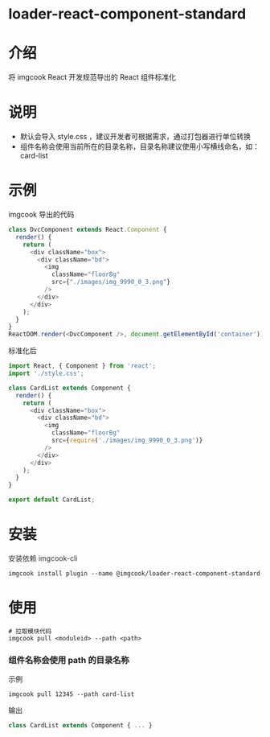 # **loader-react-component-standard**


# 介绍
将 imgcook React 开发规范导出的 React 组件标准化

# 说明
* 默认会导入 style.css ，建议开发者可根据需求，通过打包器进行单位转换
* 组件名称会使用当前所在的目录名称，目录名称建议使用小写横线命名，如：card-list

# 示例
imgcook 导出的代码
```javascript
class DvcComponent extends React.Component {
  render() {
    return (
      <div className="box">
        <div className="bd">
          <img
            className="floorBg"
            src={"./images/img_9990_0_3.png"}
          />
        </div>
      </div>
    );
  }
}
ReactDOM.render(<DvcComponent />, document.getElementById('container'));
```

标准化后
```javascript
import React, { Component } from 'react';
import './style.css';

class CardList extends Component {
  render() {
    return (
      <div className="box">
        <div className="bd">
          <img
            className="floorBg"
            src={require('./images/img_9990_0_3.png')}
          />
        </div>
      </div>
    );
  }
}

export default CardList;
```

# 安装
<font color="#333">安装依赖 imgcook-cli</font>
```
imgcook install plugin --name @imgcook/loader-react-component-standard
```

# 使用
```
# 拉取模块代码
imgcook pull <moduleid> --path <path>
```
### 组件名称会使用 path 的目录名称
示例 <br />
```
imgcook pull 12345 --path card-list
```
输出
```javascript
class CardList extends Component { ... }
```
